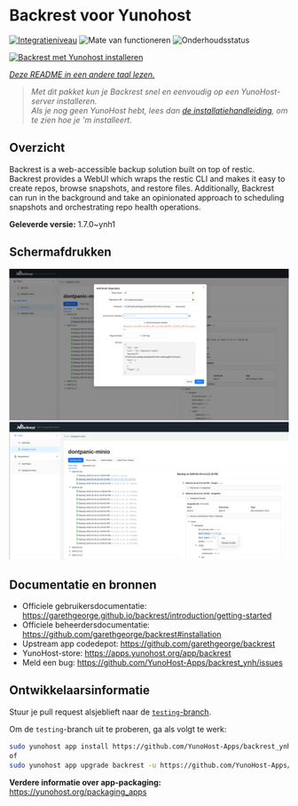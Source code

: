 <!--
NB: Deze README is automatisch gegenereerd door <https://github.com/YunoHost/apps/tree/master/tools/readme_generator>
Hij mag NIET handmatig aangepast worden.
-->

# Backrest voor Yunohost

[![Integratieniveau](https://apps.yunohost.org/badge/integration/backrest)](https://ci-apps.yunohost.org/ci/apps/backrest/)
![Mate van functioneren](https://apps.yunohost.org/badge/state/backrest)
![Onderhoudsstatus](https://apps.yunohost.org/badge/maintained/backrest)

[![Backrest met Yunohost installeren](https://install-app.yunohost.org/install-with-yunohost.svg)](https://install-app.yunohost.org/?app=backrest)

*[Deze README in een andere taal lezen.](./ALL_README.md)*

> *Met dit pakket kun je Backrest snel en eenvoudig op een YunoHost-server installeren.*  
> *Als je nog geen YunoHost hebt, lees dan [de installatiehandleiding](https://yunohost.org/install), om te zien hoe je 'm installeert.*

## Overzicht

Backrest is a web-accessible backup solution built on top of restic. Backrest provides a WebUI which wraps the restic CLI and makes it easy to create repos, browse snapshots, and restore files. Additionally, Backrest can run in the background and take an opinionated approach to scheduling snapshots and orchestrating repo health operations.


**Geleverde versie:** 1.7.0~ynh1

## Schermafdrukken

![Schermafdrukken van Backrest](./doc/screenshots/68747470733a2f2f663030302e6261636b626c617a6562322e636f6d2f66696c652f6773686172652f73637265656e73686f74732f323032342f53637265656e73686f742b66726f6d2b323032342d30312d30342b31382d31392d35302e706e67.png)
![Schermafdrukken van Backrest](./doc/screenshots/68747470733a2f2f663030302e6261636b626c617a6562322e636f6d2f66696c652f6773686172652f73637265656e73686f74732f323032342f53637265656e73686f742b66726f6d2b323032342d30312d30342b31382d33302d31342e706e67.png)

## Documentatie en bronnen

- Officiele gebruikersdocumentatie: <https://garethgeorge.github.io/backrest/introduction/getting-started>
- Officiele beheerdersdocumentatie: <https://github.com/garethgeorge/backrest#installation>
- Upstream app codedepot: <https://github.com/garethgeorge/backrest>
- YunoHost-store: <https://apps.yunohost.org/app/backrest>
- Meld een bug: <https://github.com/YunoHost-Apps/backrest_ynh/issues>

## Ontwikkelaarsinformatie

Stuur je pull request alsjeblieft naar de [`testing`-branch](https://github.com/YunoHost-Apps/backrest_ynh/tree/testing).

Om de `testing`-branch uit te proberen, ga als volgt te werk:

```bash
sudo yunohost app install https://github.com/YunoHost-Apps/backrest_ynh/tree/testing --debug
of
sudo yunohost app upgrade backrest -u https://github.com/YunoHost-Apps/backrest_ynh/tree/testing --debug
```

**Verdere informatie over app-packaging:** <https://yunohost.org/packaging_apps>
